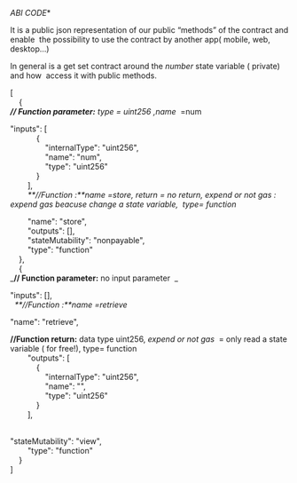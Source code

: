*ABI CODE**

It is a public json representation of our public “methods” of the contract and enable  the possibility to use the contract by another app( mobile, web, desktop…)

In general is a get set contract around the _number_ state variable ( private) and how  access it with public methods. 

\[  
    {  
_**// Function parameter:** type = uint256 ,name_  =num    

"inputs": \[  
            {  
                "internalType": "uint256",  
                "name": "num",  
                "type": "uint256"  
            }  
        \],  
        _**//Function :**name =store, return = no return, expend or not gas : expend gas beacuse change a state variable,  type= function_

        "name": "store",  
        "outputs": \[\],  
        "stateMutability": "nonpayable",  
        "type": "function"  
    },  
    {  
_**// Function parameter:** no input parameter  _        

"inputs": \[\],  
  _**//Function :**name =retrieve_

"name": "retrieve",

**//Function return:** data type uint256, _expend or not gas_  = only read a state variable ( for free!), type= function  
        "outputs": \[  
            {  
                "internalType": "uint256",  
                "name": "",  
                "type": "uint256"  
            }  
        \],  
      

"stateMutability": "view",  
        "type": "function"  
    }  
\]
